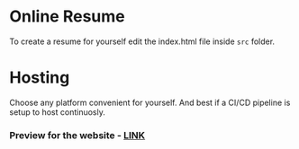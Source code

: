 # Online Resume
To create a resume for yourself edit the index.html file inside `src` folder.


# Hosting
Choose any platform convenient for yourself. And best if a CI/CD pipeline is setup to host continuosly.

### Preview for the website - [LINK](https://purple-bay-0daf94210.1.azurestaticapps.net/)
